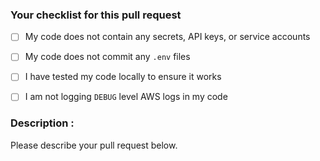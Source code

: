 ### Your checklist for this pull request

- [ ] My code does not contain any secrets, API keys, or service accounts 
- [ ] My code does not commit any `.env` files
- [ ] I have tested my code locally to ensure it works 
- [ ] I am not logging `DEBUG` level AWS logs in my code


### Description :

Please describe your pull request below. 